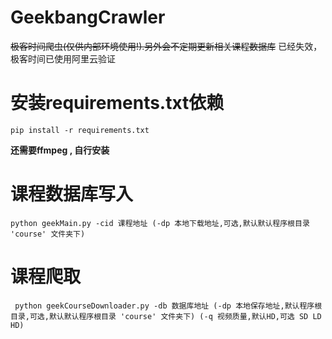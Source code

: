 # GeekbangCrawler
~~极客时间爬虫(仅供内部环境使用!).另外会不定期更新相关课程数据库~~
已经失效，极客时间已使用阿里云验证

# 安装requirements.txt依赖

```
pip install -r requirements.txt
```

 **还需要ffmpeg , 自行安装**

# 课程数据库写入

```
python geekMain.py -cid 课程地址 (-dp 本地下载地址,可选,默认默认程序根目录 'course' 文件夹下)
```

# 课程爬取

```
 python geekCourseDownloader.py -db 数据库地址 (-dp 本地保存地址,默认程序根目录,可选,默认默认程序根目录 'course' 文件夹下) (-q 视频质量,默认HD,可选 SD LD HD)
```
